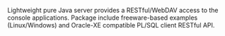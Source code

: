 Lightweight pure Java server provides a RESTful/WebDAV access to the console applications.
Package include freeware-based examples (Linux/Windows) and Oracle-XE compatible PL/SQL client RESTful API.
